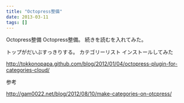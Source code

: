 ```yaml
---
title: "Octopress整備"
date: 2013-03-11
tags: []
---
```


Octopress整備
Octopress整備。
続きを読むを入れてみた。
<!-- more -->

トップがだいぶすっきりする。
カテゴリーリスト
インストールしてみた

http://tokkonopapa.github.com/blog/2012/01/04/octopress-plugin-for-categories-cloud/

参考

http://gam0022.net/blog/2012/08/10/make-categories-on-otcpress/

